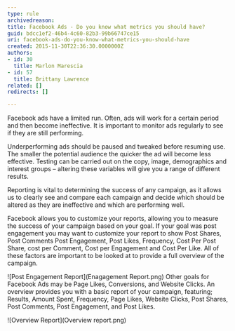 ```yaml
---
type: rule
archivedreason: 
title: Facebook Ads - Do you know what metrics you should have?
guid: bdcc1ef2-46b4-4c60-82b3-99b66747ce15
uri: facebook-ads-do-you-know-what-metrics-you-should-have
created: 2015-11-30T22:36:30.0000000Z
authors:
- id: 30
  title: Marlon Marescia
- id: 57
  title: Brittany Lawrence
related: []
redirects: []

---
```


Facebook ads have a limited run. Often, ads will work for a certain period and then become ineffective. It is important to monitor ads regularly to see if they are still performing.

<!--endintro-->



Underperforming ads should be paused and tweaked before resuming use. The smaller the potential audience the quicker the ad will become less effective. Testing can be carried out on the copy, image, demographics and interest groups – altering these variables will give you a range of different results.

Reporting is vital to determining the success of any campaign, as it allows us to clearly see and compare each campaign and decide which should be altered as they are ineffective and which are performing well.

Facebook allows you to customize your reports, allowing you to measure the success of your campaign based on your goal. If your goal was post engagement you may want to customize your report to show Post Shares, Post Comments Post Engagement, Post Likes, Frequency, Cost Per Post Share, cost per Comment, Cost per Engagement and Cost Per Like. All of these factors are important to be looked at to provide a full overview of the campaign.

![Post Engagement Report](Enagagement Report.png)
Other goals for Facebook Ads may be Page Likes, Conversions, and Website Clicks. An overview provides you with a basic report of your campaign, featuring; Results, Amount Spent, Frequency, Page Likes, Website Clicks, Post Shares, Post Comments, Post Engagement, and Post Likes.

![Overview Report](Overview report.png)
